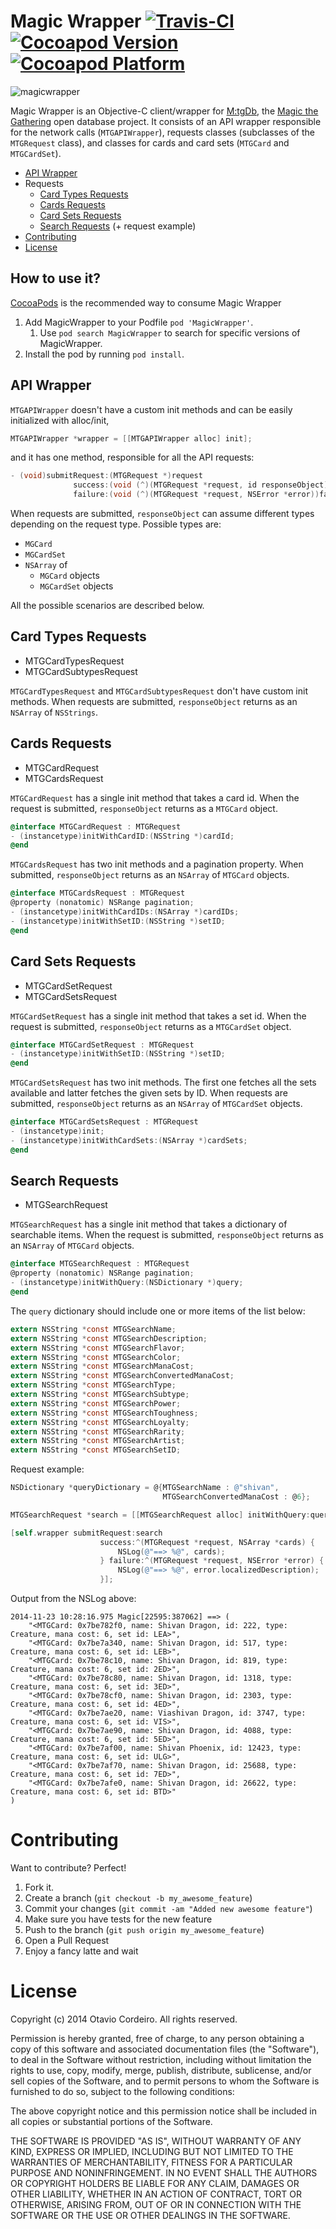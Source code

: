 # Magic Wrapper [![Travis-CI](https://travis-ci.org/otaviocc/MagicWrapper.svg?branch=master)](https://travis-ci.org/otaviocc/MagicWrapper) [![Cocoapod Version](https://cocoapod-badges.herokuapp.com/v/MagicWrapper/badge.png)](http://cocoapods.org/?q=MagicWrapper) [![Cocoapod Platform](https://cocoapod-badges.herokuapp.com/p/MagicWrapper/badge.png)](http://cocoapods.org/?q=MagicWrapper)

![magicwrapper](https://cloud.githubusercontent.com/assets/139272/5171794/958d3bfa-73cf-11e4-80ca-944765542483.png)

Magic Wrapper is an Objective-C client/wrapper for [M:tgDb](https://www.mtgdb.info/), the [Magic the Gathering](http://magic.wizards.com/) open database project. It consists of an API wrapper responsible for the network calls (``MTGAPIWrapper``), requests classes (subclasses of the ``MTGRequest`` class), and classes for cards and card sets (``MTGCard`` and ``MTGCardSet``).

* [API Wrapper](#api-wrapper)
* Requests
    * [Card Types Requests](#Card-types-requests)
    * [Cards Requests](#cards-requests)
    * [Card Sets Requests](#card-sets-requests)
    * [Search Requests](#search-requests) (+ request example)
* [Contributing](#contributing)
* [License](#license)

## How to use it?

[CocoaPods](http://cocoapods.org) is the recommended way to consume Magic Wrapper

1.  Add MagicWrapper to your Podfile ``pod 'MagicWrapper'``.
    1. Use ``pod search MagicWrapper`` to search for specific versions of MagicWrapper.
1.  Install the pod by running `pod install`.

## API Wrapper

``MTGAPIWrapper`` doesn't have a custom init methods and can be easily initialized with alloc/init,

```objective-c
MTGAPIWrapper *wrapper = [[MTGAPIWrapper alloc] init];
```

and it has one method, responsible for all the API requests:

```objective-c
- (void)submitRequest:(MTGRequest *)request
              success:(void (^)(MTGRequest *request, id responseObject))success
              failure:(void (^)(MTGRequest *request, NSError *error))failure;
```

When requests are submitted, ``responseObject`` can assume different types depending on the request type. Possible types are:

* ``MGCard``
* ``MGCardSet``
* ``NSArray`` of
    * ``MGCard`` objects
    * ``MGCardSet`` objects

All the possible scenarios are described below.
    
## Card Types Requests

* MTGCardTypesRequest
* MTGCardSubtypesRequest

``MTGCardTypesRequest`` and ``MTGCardSubtypesRequest`` don't have custom init methods. When requests are submitted, ``responseObject`` returns as an ``NSArray`` of ``NSStrings``.

## Cards Requests

* MTGCardRequest
* MTGCardsRequest

``MTGCardRequest`` has a single init method that takes a card id. When the request is submitted, ``responseObject`` returns as a ``MTGCard`` object.

```objective-c
@interface MTGCardRequest : MTGRequest
- (instancetype)initWithCardID:(NSString *)cardId;
@end
```

``MTGCardsRequest`` has two init methods and a pagination property. When submitted, ``responseObject`` returns as an ``NSArray`` of ``MTGCard`` objects.

```objective-c
@interface MTGCardsRequest : MTGRequest
@property (nonatomic) NSRange pagination;
- (instancetype)initWithCardIDs:(NSArray *)cardIDs;
- (instancetype)initWithSetID:(NSString *)setID;
@end
```

## Card Sets Requests

* MTGCardSetRequest
* MTGCardSetsRequest

``MTGCardSetRequest`` has a single init method that takes a set id. When the request is submitted, ``responseObject`` returns as a ``MTGCardSet`` object.

```objective-c
@interface MTGCardSetRequest : MTGRequest
- (instancetype)initWithSetID:(NSString *)setID;
@end
```

``MTGCardSetsRequest`` has two init methods. The first one fetches all the sets available and latter fetches the given sets by ID. When requests are submitted, ``responseObject`` returns as an ``NSArray`` of ``MTGCardSet`` objects.

```objective-c
@interface MTGCardSetsRequest : MTGRequest
- (instancetype)init;
- (instancetype)initWithCardSets:(NSArray *)cardSets;
@end
```

## Search Requests

* MTGSearchRequest

``MTGSearchRequest`` has a single init method that takes a dictionary of searchable items. When the request is submitted, ``responseObject`` returns as an ``NSArray`` of ``MTGCard`` objects.

```objective-c
@interface MTGSearchRequest : MTGRequest
@property (nonatomic) NSRange pagination;
- (instancetype)initWithQuery:(NSDictionary *)query;
@end
```

The ``query`` dictionary should include one or more items of the list below:

```objective-c
extern NSString *const MTGSearchName;
extern NSString *const MTGSearchDescription;
extern NSString *const MTGSearchFlavor;
extern NSString *const MTGSearchColor;
extern NSString *const MTGSearchManaCost;
extern NSString *const MTGSearchConvertedManaCost;
extern NSString *const MTGSearchType;
extern NSString *const MTGSearchSubtype;
extern NSString *const MTGSearchPower;
extern NSString *const MTGSearchToughness;
extern NSString *const MTGSearchLoyalty;
extern NSString *const MTGSearchRarity;
extern NSString *const MTGSearchArtist;
extern NSString *const MTGSearchSetID;
```

Request example:

```objective-c
NSDictionary *queryDictionary = @{MTGSearchName : @"shivan",
                                  MTGSearchConvertedManaCost : @6};

MTGSearchRequest *search = [[MTGSearchRequest alloc] initWithQuery:queryDictionary];

[self.wrapper submitRequest:search
                    success:^(MTGRequest *request, NSArray *cards) {
                        NSLog(@"==> %@", cards);
                    } failure:^(MTGRequest *request, NSError *error) {
                        NSLog(@"==> %@", error.localizedDescription);
                    }];
```

Output from the NSLog above:

```
2014-11-23 10:28:16.975 Magic[22595:387062] ==> (
    "<MTGCard: 0x7be782f0, name: Shivan Dragon, id: 222, type: Creature, mana cost: 6, set id: LEA>",
    "<MTGCard: 0x7be7a340, name: Shivan Dragon, id: 517, type: Creature, mana cost: 6, set id: LEB>",
    "<MTGCard: 0x7be78c10, name: Shivan Dragon, id: 819, type: Creature, mana cost: 6, set id: 2ED>",
    "<MTGCard: 0x7be78c80, name: Shivan Dragon, id: 1318, type: Creature, mana cost: 6, set id: 3ED>",
    "<MTGCard: 0x7be78cf0, name: Shivan Dragon, id: 2303, type: Creature, mana cost: 6, set id: 4ED>",
    "<MTGCard: 0x7be7ae20, name: Viashivan Dragon, id: 3747, type: Creature, mana cost: 6, set id: VIS>",
    "<MTGCard: 0x7be7ae90, name: Shivan Dragon, id: 4088, type: Creature, mana cost: 6, set id: 5ED>",
    "<MTGCard: 0x7be7af00, name: Shivan Phoenix, id: 12423, type: Creature, mana cost: 6, set id: ULG>",
    "<MTGCard: 0x7be7af70, name: Shivan Dragon, id: 25688, type: Creature, mana cost: 6, set id: 7ED>",
    "<MTGCard: 0x7be7afe0, name: Shivan Dragon, id: 26622, type: Creature, mana cost: 6, set id: BTD>"
)
```

# Contributing

Want to contribute? Perfect!

1. Fork it.
1. Create a branch (`git checkout -b my_awesome_feature`)
1. Commit your changes (`git commit -am "Added new awesome feature"`)
1. Make sure you have tests for the new feature
1. Push to the branch (`git push origin my_awesome_feature`)
1. Open a Pull Request
1. Enjoy a fancy latte and wait

# License

Copyright (c) 2014 Otavio Cordeiro. All rights reserved.

Permission is hereby granted, free of charge, to any person obtaining a copy of this software and associated documentation files (the "Software"), to deal in the Software without restriction, including without limitation the rights to use, copy, modify, merge, publish, distribute, sublicense, and/or sell copies of the Software, and to permit persons to whom the Software is furnished to do so, subject to the following conditions:

The above copyright notice and this permission notice shall be included in all copies or substantial portions of the Software.

THE SOFTWARE IS PROVIDED "AS IS", WITHOUT WARRANTY OF ANY KIND, EXPRESS OR IMPLIED, INCLUDING BUT NOT LIMITED TO THE WARRANTIES OF MERCHANTABILITY, FITNESS FOR A PARTICULAR PURPOSE AND NONINFRINGEMENT. IN NO EVENT SHALL THE AUTHORS OR COPYRIGHT HOLDERS BE LIABLE FOR ANY CLAIM, DAMAGES OR OTHER LIABILITY, WHETHER IN AN ACTION OF CONTRACT, TORT OR OTHERWISE, ARISING FROM, OUT OF OR IN CONNECTION WITH THE SOFTWARE OR THE USE OR OTHER DEALINGS IN THE SOFTWARE.
